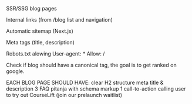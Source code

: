 
SSR/SSG blog pages

Internal links (from /blog list and navigation)

Automatic sitemap (Next.js)

Meta tags (title, description)

Robots.txt alowing User-agent: * Allow: /

Check if blog should have a canonical tag, the goal is to get ranked on google.

EACH BLOG PAGE SHOULD HAVE:
clear H2 structure
meta title & description 
3 FAQ pitanja with schema markup 
1 call-to-action calling user to try out CourseLift (join our prelaunch waitlist)